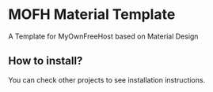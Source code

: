 # MOFH Material Template
A Template for MyOwnFreeHost based on Material Design

## How to install?
You can check other projects to see installation instructions.
